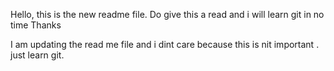 Hello, this is the new readme file.
Do give this a read and i will learn git in no time
Thanks

I am updating the read me file and i dint care because this is nit important . just learn git.